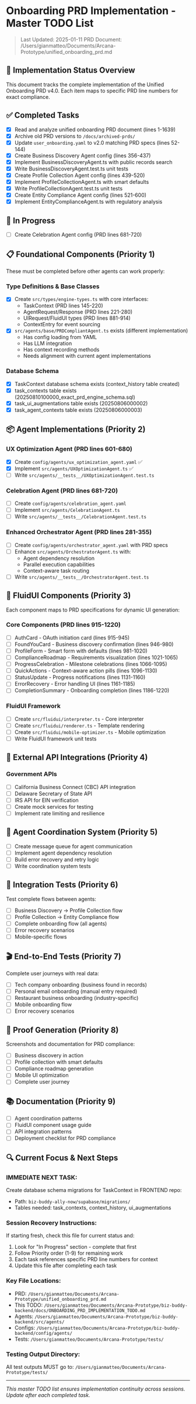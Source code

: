 # Onboarding PRD Implementation - Master TODO List
> Last Updated: 2025-01-11
> PRD Document: /Users/gianmatteo/Documents/Arcana-Prototype/unified_onboarding_prd.md

## 🎯 Implementation Status Overview
This document tracks the complete implementation of the Unified Onboarding PRD v4.0. Each item maps to specific PRD line numbers for exact compliance.

## ✅ Completed Tasks
- [x] Read and analyze unified onboarding PRD document (lines 1-1639)
- [x] Archive old PRD versions to `/docs/archived-prds/`
- [x] Update `user_onboarding.yaml` to v2.0 matching PRD specs (lines 52-144)
- [x] Create Business Discovery Agent config (lines 356-437)
- [x] Implement BusinessDiscoveryAgent.ts with public records search
- [x] Write BusinessDiscoveryAgent.test.ts unit tests
- [x] Create Profile Collection Agent config (lines 439-520)
- [x] Implement ProfileCollectionAgent.ts with smart defaults
- [x] Write ProfileCollectionAgent.test.ts unit tests
- [x] Create Entity Compliance Agent config (lines 521-600)
- [x] Implement EntityComplianceAgent.ts with regulatory analysis

## 🚧 In Progress
- [ ] Create Celebration Agent config (PRD lines 681-720)

## 📋 Foundational Components (Priority 1)
These must be completed before other agents can work properly:

### Type Definitions & Base Classes
- [x] Create `src/types/engine-types.ts` with core interfaces:
  - TaskContext (PRD lines 145-220)
  - AgentRequest/Response (PRD lines 221-280)
  - UIRequest/FluidUI types (PRD lines 881-914)
  - ContextEntry for event sourcing
- [x] `src/agents/base/PRDCompliantAgent.ts` exists (different implementation)
  - Has config loading from YAML
  - Has LLM integration
  - Has context recording methods
  - Needs alignment with current agent implementations

### Database Schema
- [x] TaskContext database schema exists (context_history table created)
- [x] task_contexts table exists (20250810100000_exact_prd_engine_schema.sql)
- [x] task_ui_augmentations table exists (20250806000002)
- [x] task_agent_contexts table exists (20250806000003)

## 📦 Agent Implementations (Priority 2)

### UX Optimization Agent (PRD lines 601-680)
- [x] Create `config/agents/ux_optimization_agent.yaml` ✅
- [x] Implement `src/agents/UXOptimizationAgent.ts` ✅
- [ ] Write `src/agents/__tests__/UXOptimizationAgent.test.ts`

### Celebration Agent (PRD lines 681-720)
- [ ] Create `config/agents/celebration_agent.yaml`
- [ ] Implement `src/agents/CelebrationAgent.ts`
- [ ] Write `src/agents/__tests__/CelebrationAgent.test.ts`

### Enhanced Orchestrator Agent (PRD lines 281-355)
- [ ] Create `config/agents/orchestrator_agent.yaml` with PRD specs
- [ ] Enhance `src/agents/OrchestratorAgent.ts` with:
  - Agent dependency resolution
  - Parallel execution capabilities
  - Context-aware task routing
- [ ] Write `src/agents/__tests__/OrchestratorAgent.test.ts`

## 🎨 FluidUI Components (Priority 3)
Each component maps to PRD specifications for dynamic UI generation:

### Core Components (PRD lines 915-1220)
- [ ] AuthCard - OAuth initiation card (lines 915-945)
- [ ] FoundYouCard - Business discovery confirmation (lines 946-980)
- [ ] ProfileForm - Smart form with defaults (lines 981-1020)
- [ ] ComplianceRoadmap - Requirements visualization (lines 1021-1065)
- [ ] ProgressCelebration - Milestone celebrations (lines 1066-1095)
- [ ] QuickActions - Context-aware action pills (lines 1096-1130)
- [ ] StatusUpdate - Progress notifications (lines 1131-1160)
- [ ] ErrorRecovery - Error handling UI (lines 1161-1185)
- [ ] CompletionSummary - Onboarding completion (lines 1186-1220)

### FluidUI Framework
- [ ] Create `src/fluidui/interpreter.ts` - Core interpreter
- [ ] Create `src/fluidui/renderer.ts` - Template rendering
- [ ] Create `src/fluidui/mobile-optimizer.ts` - Mobile optimization
- [ ] Write FluidUI framework unit tests

## 🔌 External API Integrations (Priority 4)

### Government APIs
- [ ] California Business Connect (CBC) API integration
- [ ] Delaware Secretary of State API
- [ ] IRS API for EIN verification
- [ ] Create mock services for testing
- [ ] Implement rate limiting and resilience

## 🔄 Agent Coordination System (Priority 5)
- [ ] Create message queue for agent communication
- [ ] Implement agent dependency resolution
- [ ] Build error recovery and retry logic
- [ ] Write coordination system tests

## 🧪 Integration Tests (Priority 6)
Test complete flows between agents:
- [ ] Business Discovery → Profile Collection flow
- [ ] Profile Collection → Entity Compliance flow
- [ ] Complete onboarding flow (all agents)
- [ ] Error recovery scenarios
- [ ] Mobile-specific flows

## 🎬 End-to-End Tests (Priority 7)
Complete user journeys with real data:
- [ ] Tech company onboarding (business found in records)
- [ ] Personal email onboarding (manual entry required)
- [ ] Restaurant business onboarding (industry-specific)
- [ ] Mobile onboarding flow
- [ ] Error recovery scenarios

## 📸 Proof Generation (Priority 8)
Screenshots and documentation for PRD compliance:
- [ ] Business discovery in action
- [ ] Profile collection with smart defaults
- [ ] Compliance roadmap generation
- [ ] Mobile UI optimization
- [ ] Complete user journey

## 📚 Documentation (Priority 9)
- [ ] Agent coordination patterns
- [ ] FluidUI component usage guide
- [ ] API integration patterns
- [ ] Deployment checklist for PRD compliance

## 🔍 Current Focus & Next Steps

### IMMEDIATE NEXT TASK:
Create database schema migrations for TaskContext in FRONTEND repo:
- Path: `biz-buddy-ally-now/supabase/migrations/`
- Tables needed: task_contexts, context_history, ui_augmentations

### Session Recovery Instructions:
If starting fresh, check this file for current status and:
1. Look for "In Progress" section - complete that first
2. Follow Priority order (1-9) for remaining work
3. Each task references specific PRD line numbers for context
4. Update this file after completing each task

### Key File Locations:
- PRD: `/Users/gianmatteo/Documents/Arcana-Prototype/unified_onboarding_prd.md`
- This TODO: `/Users/gianmatteo/Documents/Arcana-Prototype/biz-buddy-backend/docs/ONBOARDING_PRD_IMPLEMENTATION_TODO.md`
- Agents: `/Users/gianmatteo/Documents/Arcana-Prototype/biz-buddy-backend/src/agents/`
- Configs: `/Users/gianmatteo/Documents/Arcana-Prototype/biz-buddy-backend/config/agents/`
- Tests: `/Users/gianmatteo/Documents/Arcana-Prototype/tests/`

### Testing Output Directory:
All test outputs MUST go to: `/Users/gianmatteo/Documents/Arcana-Prototype/tests/`

---
*This master TODO list ensures implementation continuity across sessions. Update after each completed task.*